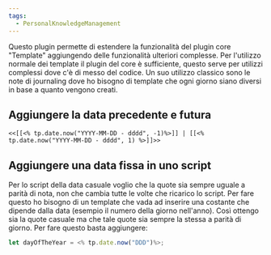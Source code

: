 ```yaml
---
tags:
  - PersonalKnowledgeManagement
---
```



Questo plugin permette di estendere la funzionalità del plugin core "Template" aggiungendo delle funzionalità ulteriori complesse.
Per l'utilizzo normale dei template il plugin del core è sufficiente, questo serve per utilizzi complessi dove c'è di messo del codice.
Un suo utilizzo classico sono le note di journaling dove ho bisogno di template che ogni giorno siano diversi in base a quanto vengono creati.
## Aggiungere la data precedente e futura
```
<<[[<% tp.date.now("YYYY-MM-DD - dddd", -1)%>]] | [[<% tp.date.now("YYYY-MM-DD - dddd", 1) %>]]>>
```

## Aggiungere una data fissa in uno script
Per lo script della data casuale voglio che la quote sia sempre uguale a parità di nota, non che cambia tutte le volte che ricarico lo script.
Per fare questo ho bisogno di un template che vada ad inserire una costante che dipende dalla data (esempio il numero della giorno nell'anno).
Così ottengo sia la quote casuale ma che tale quote sia sempre la stessa a parità di giorno.
Per fare questo basta aggiungere:
``` javascript
let dayOfTheYear = <% tp.date.now("DDD")%>;
```